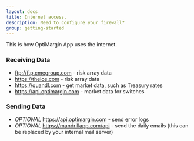 ```yaml
---
layout: docs
title: Internet access.
description: Need to configure your firewall?
group: getting-started
---
```


This is how OptiMargin App uses the internet.

### Receiving Data
- ftp://ftp.cmegroup.com - risk array data
- https://theice.com - risk array data
- https://quandl.com - get market data, such as Treasury rates
- https://api.optimargin.com - market data for switches

### Sending Data
- *OPTIONAL* https://api.optimargin.com - send error logs
- *OPTIONAL* https://mandrillapp.com/api - send the daily emails (this can be replaced by your internal mail server)